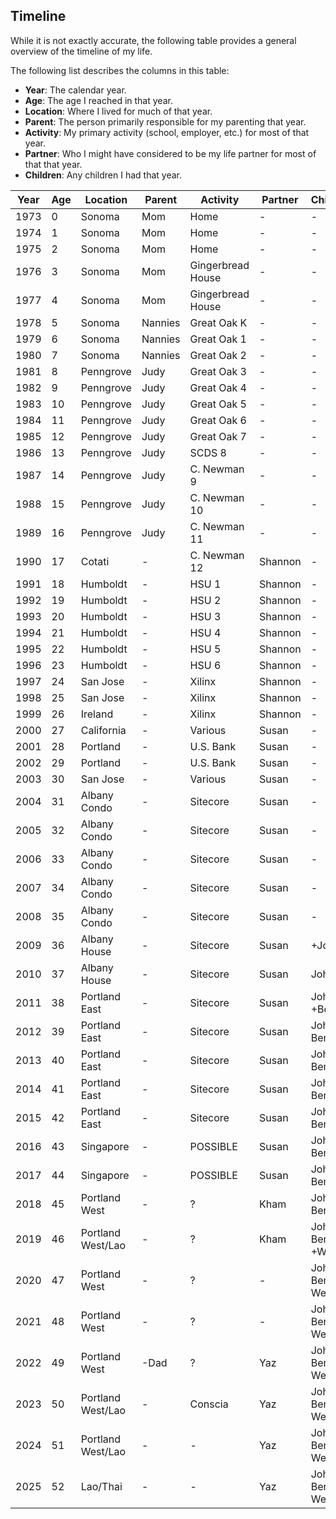 ## Timeline

While it is not exactly accurate, the following table provides a general overview of the timeline of my life.

The following list describes the columns in this table:

 - **Year**: The calendar year.
 - **Age**: The age I reached in that year.
 - **Location**: Where I lived for much of that year.
 - **Parent**: The person primarily responsible for my parenting that year.
 - **Activity**: My primary activity (school, employer, etc.) for most of that year.
 - **Partner**: Who I might have considered to be my life partner for most of that that year.
 - **Children**: Any children I had that year.

| Year | Age | Location          | Parent  | Activity          | Partner | Children        |
| ---- | --- | ----------------- | ------- | ----------------- | ------- | --------------- |
| 1973 | 0   | Sonoma            | Mom     | Home              | -       | -               |
| 1974 | 1   | Sonoma            | Mom     | Home              | -       | -               |
| 1975 | 2   | Sonoma            | Mom     | Home              | -       | -               |
| 1976 | 3   | Sonoma            | Mom     | Gingerbread House | -       | -               |
| 1977 | 4   | Sonoma            | Mom     | Gingerbread House | -       | -               |
| 1978 | 5   | Sonoma            | Nannies | Great Oak K       | -       | -               |
| 1979 | 6   | Sonoma            | Nannies | Great Oak 1       | -       | -               |
| 1980 | 7   | Sonoma            | Nannies | Great Oak 2       | -       | -               |
| 1981 | 8   | Penngrove         | Judy    | Great Oak 3       | -       | -               |
| 1982 | 9   | Penngrove         | Judy    | Great Oak 4       | -       | -               |
| 1983 | 10  | Penngrove         | Judy    | Great Oak 5       | -       | -               |
| 1984 | 11  | Penngrove         | Judy    | Great Oak 6       | -       | -               |
| 1985 | 12  | Penngrove         | Judy    | Great Oak 7       | -       | -               |
| 1986 | 13  | Penngrove         | Judy    | SCDS 8            | -       | -               |
| 1987 | 14  | Penngrove         | Judy    | C. Newman 9       | -       | -               |
| 1988 | 15  | Penngrove         | Judy    | C. Newman 10      | -       | -               |
| 1989 | 16  | Penngrove         | Judy    | C. Newman 11      | -       | -               |
| 1990 | 17  | Cotati            | -       | C. Newman 12      | Shannon | -               |
| 1991 | 18  | Humboldt          | -       | HSU 1             | Shannon | -               |
| 1992 | 19  | Humboldt          | -       | HSU 2             | Shannon | -               |
| 1993 | 20  | Humboldt          | -       | HSU 3             | Shannon | -               |
| 1994 | 21  | Humboldt          | -       | HSU 4             | Shannon | -               |
| 1995 | 22  | Humboldt          | -       | HSU 5             | Shannon | -               |
| 1996 | 23  | Humboldt          | -       | HSU 6             | Shannon | -               |
| 1997 | 24  | San Jose          | -       | Xilinx            | Shannon | -               |
| 1998 | 25  | San Jose          | -       | Xilinx            | Shannon | -               |
| 1999 | 26  | Ireland           | -       | Xilinx            | Shannon | -               |
| 2000 | 27  | California        | -       | Various           | Susan   | -               |
| 2001 | 28  | Portland          | -       | U.S. Bank         | Susan   | -               |
| 2002 | 29  | Portland          | -       | U.S. Bank         | Susan   | -               |
| 2003 | 30  | San Jose          | -       | Various           | Susan   | -               |
| 2004 | 31  | Albany Condo      | -       | Sitecore          | Susan   | -               | 
| 2005 | 32  | Albany Condo      | -       | Sitecore          | Susan   | -               |
| 2006 | 33  | Albany Condo      | -       | Sitecore          | Susan   | -               |
| 2007 | 34  | Albany Condo      | -       | Sitecore          | Susan   | -               |
| 2008 | 35  | Albany Condo      | -       | Sitecore          | Susan   | -               |
| 2009 | 36  | Albany House      | -       | Sitecore          | Susan   | +John           |
| 2010 | 37  | Albany House      | -       | Sitecore          | Susan   | John            |
| 2011 | 38  | Portland East     | -       | Sitecore          | Susan   | John +Ben       |
| 2012 | 39  | Portland East     | -       | Sitecore          | Susan   | John Ben        | 
| 2013 | 40  | Portland East     | -       | Sitecore          | Susan   | John Ben        | 
| 2014 | 41  | Portland East     | -       | Sitecore          | Susan   | John Ben        | 
| 2015 | 42  | Portland East     | -       | Sitecore          | Susan   | John Ben        | 
| 2016 | 43  | Singapore         | -       | POSSIBLE          | Susan   | John Ben        |
| 2017 | 44  | Singapore         | -       | POSSIBLE          | Susan   | John Ben        | 
| 2018 | 45  | Portland West     | -       | ?                 | Kham    | John Ben        |
| 2019 | 46  | Portland West/Lao | -       | ?                 | Kham    | John Ben +Wendy |
| 2020 | 47  | Portland West     | -       | ?                 | -       | John Ben Wendy  |
| 2021 | 48  | Portland West     | -       | ?                 | -       | John Ben Wendy  |
| 2022 | 49  | Portland West     | -Dad    | ?                 | Yaz     | John Ben Wendy  |
| 2023 | 50  | Portland West/Lao | -       | Conscia           | Yaz     | John Ben Wendy  |  
| 2024 | 51  | Portland West/Lao | -       | -                 | Yaz     | John Ben Wendy  |  
| 2025 | 52  | Lao/Thai          | -       | -                 | Yaz     | John Ben Wendy  |  
